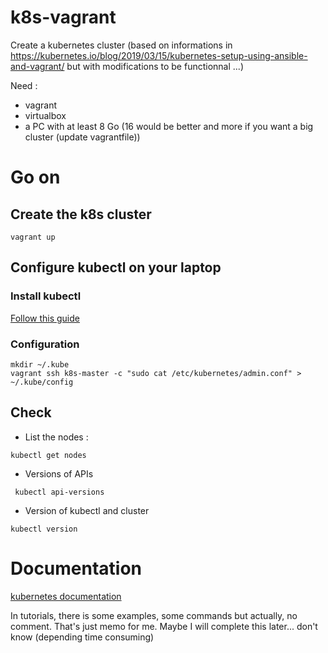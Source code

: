 # k8s-vagrant

Create a kubernetes cluster (based on informations in https://kubernetes.io/blog/2019/03/15/kubernetes-setup-using-ansible-and-vagrant/ but with modifications to be functionnal ...)

Need :

* vagrant
* virtualbox
* a PC with at least 8 Go (16 would be better and more if you want a big cluster (update vagrantfile))


# Go on

## Create the k8s cluster 

```
vagrant up
```

## Configure kubectl on your laptop

### Install kubectl

[Follow this guide](https://kubernetes.io/fr/docs/tasks/tools/install-kubectl/#installer-kubectl-sur-linux)

### Configuration

```
mkdir ~/.kube
vagrant ssh k8s-master -c "sudo cat /etc/kubernetes/admin.conf" > ~/.kube/config
```

## Check 

* List the nodes :

```
kubectl get nodes
```

* Versions of APIs

```
 kubectl api-versions
```

* Version of kubectl and cluster

```
kubectl version
```

# Documentation

[kubernetes documentation](https://kubernetes.io/docs/concepts/overview/what-is-kubernetes/)

In tutorials, there is some examples, some commands but actually, no comment. That's just memo for me. Maybe I will complete this later... don't know (depending time consuming)

